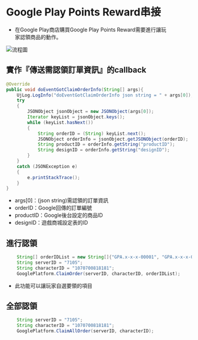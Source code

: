 # Google Play Points Reward串接
* 在Google Play商店購買Google Play Points Reward需要進行讓玩  
家認領商品的動作。  

![流程圖](/mars/Image/GPPReward.png)

## 實作『傳送需認領訂單資訊』的callback
```java
@Override
public void doEventGotClaimOrderInfo(String[] args){
    UjLog.LogInfo("doEventGotClaimOrderInfo json string = " + args[0]);
    try
    {
        JSONObject jsonObject = new JSONObject(args[0]);
        Iterator keyList = jsonObject.keys();
        while (keyList.hasNext())
        {
            String orderID = (String) keyList.next();
            JSONObject orderInfo = jsonObject.getJSONObject(orderID);
            String productID = orderInfo.getString("productID");
            String designID = orderInfo.getString("designID");
        }
    }
    catch (JSONException e)
    {
        e.printStackTrace();
    }
}
```
* args[0]：(json string)需認領的訂單資訊
* orderID：Google回傳的訂單編號
* productID：Google後台設定的商品ID
* designID：遊戲商城設定表的ID

## 進行認領
```java
    String[] orderIDList = new String[]{"GPA.x-x-x-00001", "GPA.x-x-x-00002", "GPA.x-x-x-00003"};
    String serverID = "7105";
    String characterID = "1070700818181";
    GooglePlatform.ClaimOrder(serverID, characterID, orderIDList);

```
* 此功能可以讓玩家自選要領的項目

## 全部認領
```java
    String serverID = "7105";
    String characterID = "1070700818181";
    GooglePlatform.ClaimAllOrder(serverID, characterID);
```
